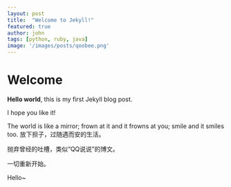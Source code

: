 ```yaml
---
layout: post
title:  "Welcome to Jekyll!"
featured: true
author: john
tags: [python, ruby, java]
image: '/images/posts/qoobee.png'
---
```


# Welcome

**Hello world**, this is my first Jekyll blog post.

I hope you like it!



The world is like a mirror; frown at it and it frowns at you; smile and it smiles too.
放下担子，过随遇而安的生活。

抛弃曾经的吐槽，类似“QQ说说”的博文。

一切重新开始。

Hello~
